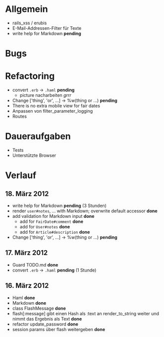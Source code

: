 Allgemein
=========

* rails_xss / erubis
* E-Mail-Addressen-Filter für Texte
* write help for Markdown **pending**


Bugs
====


Refactoring
===========

* convert `.erb` → `.haml` **pending**
    * picture nacharbeiten *grrr*
* Change ['thing', 'or', ...] → %w(thing or ...) **pending**
* There is no extra mobile view for fair dates
* Anpassen von filter_parameter_logging
* Routes


Daueraufgaben
=============

* Tests
* Unterstützte Browser

Verlauf
=======

18\. März 2012
--------------
* write help for Markdown **pending** (3 Stunden)
* render `user#notes`, … with Markdown; overwrite default accessor **done**
* add validation for Markdown input **done**
  * add for `FairDate#comment` **done**
  * add for `User#notes` **done**
  * add for `Article#description` **done**
* Change ['thing', 'or', ...] → %w(thing or ...) **pending**

17\. März 2012
--------------
* Guard TODO.md **done**
* convert `.erb` → `.haml` **pending** (1 Stunde)

16\. März 2012
-------------
* Haml **done**
* Markdown **done**
* class FlashMessage **done**
* flash[:message] gibt einen Hash als :text an render_to_string weiter und nimmt das Ergebnis als Text **done**
* refactor update_password **done**
* session params über flash weitergeben **done**
